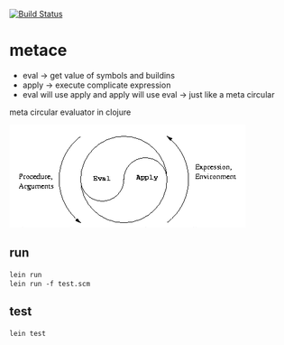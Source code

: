 [![Build Status](https://travis-ci.org/zjhmale/metace.svg?branch=master)](https://travis-ci.org/zjhmale/metace)

# metace

* eval -> get value of symbols and buildins
* apply -> execute complicate expression
* eval will use apply and apply will use eval -> just like a meta circular

meta circular evaluator in clojure

![cleantha](./evalapply.png)

## run

```
lein run
lein run -f test.scm
```

## test

```
lein test
```
